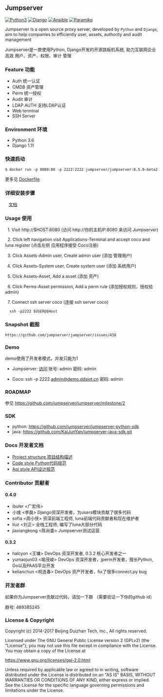 ## Jumpserver

[![Python3](https://img.shields.io/badge/python-3.6-green.svg?style=plastic)](https://www.python.org/)
[![Django](https://img.shields.io/badge/django-1.11-brightgreen.svg?style=plastic)](https://www.djangoproject.com/)
[![Ansible](https://img.shields.io/badge/ansible-2.2.2.0-blue.svg?style=plastic)](https://www.ansible.com/)
[![Paramiko](https://img.shields.io/badge/paramiko-2.1.2-green.svg?style=plastic)](http://www.paramiko.org/)

Jumpserver is a open source proxy server, developed by `Python` and `Django`, aim to help
companies to efficiently user, assets, authority and audit management

Jumpserver是一款使用Python, Django开发的开源跳板机系统, 助力互联网企业高效 用户、资产、权限、审计 管理

### Feature 功能
  - Auth 统一认证
  - CMDB 资产管理
  - Perm 统一授权
  - Audit 审计
  - LDAP AUTH 支持LDAP认证
  - Web terminal
  - SSH Server


### Environment 环境
   * Python 3.6
   * Django 1.11

### 快速启动

```
$ docker run -p 8080:80 -p 2222:2222 jumpserver/jumpserver:0.5.0-beta2
```
更多见 [Dockerfile](https://github.com/jumpserver/Dockerfile.git)

### 详细安装步骤

    [文档](https://github.com/jumpserver/jumpserver/wiki/v0.5.0-%E5%9F%BA%E4%BA%8E-CentOS7)


### Usage 使用
   1. Visit http://$HOST:8080 (访问 http://你的主机IP:8080 来访问 Jumpserver)

   2. Click left navigation visit Applications-Terminal and accept coco and luna register
      (点击左侧 应用程序接受 Coco注册)

   3. Click Assets-Admin user, Create admin user
      (添加 管理用户)

   4. Click Assets-System user, Create system user
      (添加 系统用户)

   5. Click Assets-Asset, Add a asset
      (添加 资产)

   6. Click Perms-Asset permission, Add a perm rule
      (添加授权规则，授权给admin)

   7. Connect ssh server coco (连接 ssh server coco)

      ssh -p2222 $USER@$Host



### Snapshot 截图

    https://github.com/jumpserver/jumpserver/issues/438


### Demo

demo使用了开发者模式，并发只能为1

- Jumpserver: [访问](http://demo.ddsiot.cn:8080)  账号: admin 密码: admin

- Coco: ssh -p 2222 admin@demo.ddsiot.cn 密码: admin

### ROADMAP

参见 https://github.com/jumpserver/jumpserver/milestone/2

### SDK

- python: https://github.com/jumpserver/jumpserver-python-sdk
- java: https://github.com/KaiJunYan/jumpserver-java-sdk.git

### Docs 开发者文档


   * [Project structure 项目结构描述](https://github.com/jumpserver/jumpserver/blob/dev/docs/project_structure.md)
   * [Code style Python代码规范](https://github.com/jumpserver/jumpserver/blob/dev/docs/python_style_guide.md)
   * [Api style API设计规范](https://github.com/jumpserver/jumpserver/blob/dev/docs/api_style_guide.md)

### Contributor 贡献者
#### 0.4.0
- ibuler <广宏伟>
- 小彧 <李磊> Django资深开发者，为users模块贡献了很多代码
- sofia <周小侠> 资深前端工程师, luna前端代码贡献者和现在维护者
- liuz <刘正> 全栈工程师, 编写了luna大部分代码
- jiaxiangkong <陈尚委> Jumpserver测试运营

#### 0.3.2
- halcyon <王墉> DevOps 资深开发者, 0.3.2 核心开发者之一
- yumaojun03 <喻茂峻> DevOps 资深开发者，jperm开发者，擅长Python, Go以及PAAS平台开发
- kelianchun <柯连春> DevOps 资产开发者，fix了很多connect.py bug

### 开发者群
如果你为Jumpserver贡献过代码，请加一下群 （需要验证一下你的github id）

群号: 489385245

### License & Copyright
Copyright (c) 2014-2017 Beijing Duizhan Tech, Inc., All rights reserved.

Licensed under The GNU General Public License version 2 (GPLv2)  (the "License"); you may not use this file except in compliance with the License. You may obtain a copy of the License at

https://www.gnu.org/licenses/gpl-2.0.html

Unless required by applicable law or agreed to in writing, software distributed under the License is distributed on an "AS IS" BASIS, WITHOUT WARRANTIES OR CONDITIONS OF ANY KIND, either express or implied. See the License for the specific language governing permissions and limitations under the License.
